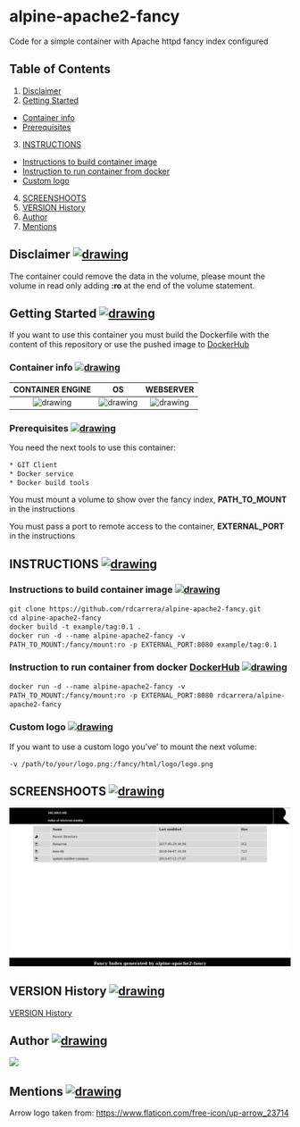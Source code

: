 # alpine-apache2-fancy
Code for a simple container with Apache httpd fancy index configured

<a name="table"></a>
## Table of Contents
1. [Disclaimer](#disclaimer-)
2. [Getting Started](#getting-started-)
  * [Container info](#container-info-)
  * [Prerequisites](#prerequisites-)
3. [INSTRUCTIONS](#instructions-)
  * [Instructions to build container image](#instructions-to-build-container-image-)
  * [Instruction to run container from docker](#instruction-to-run-container-from-docker-dockerhub-)
  * [Custom logo](#custom-logo-)
4.  [SCREENSHOOTS](#screenshoots-)
5.  [VERSION History](#version-history-)
6.  [Author](#author-)
7.  [Mentions](#mentions-)

## Disclaimer [<img src="https://image.flaticon.com/icons/svg/23/23714.svg" alt="drawing" width="20"/>](#table)
The container could remove the data in the volume, please mount the volume in read only adding __:ro__ at the end of the volume statement.  

## Getting Started [<img src="https://image.flaticon.com/icons/svg/23/23714.svg" alt="drawing" width="20"/>](#table)
If you want to use this container you must build the Dockerfile with the content of this repository or use the pushed image to [DockerHub](https://hub.docker.com/r/rdcarrera/alpine-apache2-fancy/)

### Container info [<img src="https://image.flaticon.com/icons/svg/23/23714.svg" alt="drawing" width="20"/>](#table)

| CONTAINER ENGINE | OS | WEBSERVER |
|:---------:|:---------:|:---------:|
| <img src="https://www.docker.com/sites/default/files/vertical.png" alt="drawing" width="100"/> | <img src="https://upload.wikimedia.org/wikipedia/commons/f/f0/Alpinelinux_logo.png" alt="drawing" width="100"/> | <img src="https://www.apache.org/foundation/press/kit/feather_small.png" alt="drawing" width="70"/> |


### Prerequisites [<img src="https://image.flaticon.com/icons/svg/23/23714.svg" alt="drawing" width="20"/>](#table)
You need the next tools to use this container:
```
* GIT Client
* Docker service
* Docker build tools
```
You must mount a volume to show over the fancy index,  __PATH_TO_MOUNT__ in the instructions

You must pass a port to remote access to the container,
__EXTERNAL_PORT__ in the instructions

## INSTRUCTIONS [<img src="https://image.flaticon.com/icons/svg/23/23714.svg" alt="drawing" width="20"/>](#table)
### Instructions to build container image [<img src="https://image.flaticon.com/icons/svg/23/23714.svg" alt="drawing" width="20"/>](#table)
```
git clone https://github.com/rdcarrera/alpine-apache2-fancy.git
cd alpine-apache2-fancy
docker build -t example/tag:0.1 .
docker run -d --name alpine-apache2-fancy -v PATH_TO_MOUNT:/fancy/mount:ro -p EXTERNAL_PORT:8080 example/tag:0.1
```
### Instruction to run container from docker [DockerHub](https://hub.docker.com/r/rdcarrera/alpine-apache2-fancy/) [<img src="https://image.flaticon.com/icons/svg/23/23714.svg" alt="drawing" width="20"/>](#table)

```
docker run -d --name alpine-apache2-fancy -v PATH_TO_MOUNT:/fancy/mount:ro -p EXTERNAL_PORT:8080 rdcarrera/alpine-apache2-fancy
```

### Custom logo [<img src="https://image.flaticon.com/icons/svg/23/23714.svg" alt="drawing" width="20"/>](#table)
If you want to use a custom logo you've' to mount the next volume:
```
-v /path/to/your/logo.png:/fancy/html/logo/logo.png
```

## SCREENSHOOTS [<img src="https://image.flaticon.com/icons/svg/23/23714.svg" alt="drawing" width="20"/>](#table)
![alt text](https://raw.githubusercontent.com/rdcarrera/alpine-apache2-fancy/master/screenshoots/01_screenshoot.png)

## VERSION History [<img src="https://image.flaticon.com/icons/svg/23/23714.svg" alt="drawing" width="20"/>](#table)
[VERSION History](https://github.com/rdcarrera/alpine-apache2-fancy/blob/master/VERSION.md)

## Author [<img src="https://image.flaticon.com/icons/svg/23/23714.svg" alt="drawing" width="20"/>](#table)
[<img src="https://avatars0.githubusercontent.com/u/26046280?s=460&v=4"/>](https://github.com/rdcarrera)

## Mentions [<img src="https://image.flaticon.com/icons/svg/23/23714.svg" alt="drawing" width="20"/>](#table)
Arrow logo taken from: https://www.flaticon.com/free-icon/up-arrow_23714
